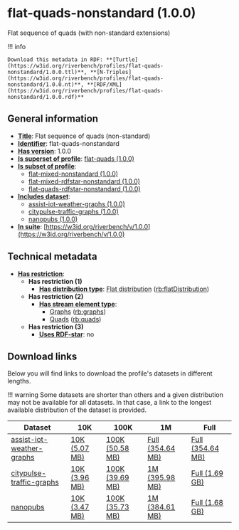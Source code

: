 # flat-quads-nonstandard (1.0.0)

Flat sequence of quads (with non-standard extensions)

!!! info

    Download this metadata in RDF: **[Turtle](https://w3id.org/riverbench/profiles/flat-quads-nonstandard/1.0.0.ttl)**, **[N-Triples](https://w3id.org/riverbench/profiles/flat-quads-nonstandard/1.0.0.nt)**, **[RDF/XML](https://w3id.org/riverbench/profiles/flat-quads-nonstandard/1.0.0.rdf)**



## General information

- **<abbr title="A name given to the resource.">Title</abbr>**: Flat sequence of quads (non-standard)
- **<abbr title="An unambiguous reference to the resource within a given context.">Identifier</abbr>**: flat-quads-nonstandard
- **<abbr title="Version tag of an artifact">Has version</abbr>**: 1.0.0
- **<abbr title="Indicates that this profile contains all datasets of the other profile">Is superset of profile</abbr>**: [flat-quads (1.0.0)](https://w3id.org/riverbench/profiles/flat-quads/1.0.0)
- **<abbr title="Indicates that this profile's datasets are all in the other profile">Is subset of profile</abbr>**: 
    - [flat-mixed-nonstandard (1.0.0)](https://w3id.org/riverbench/profiles/flat-mixed-nonstandard/1.0.0)
    - [flat-mixed-rdfstar-nonstandard (1.0.0)](https://w3id.org/riverbench/profiles/flat-mixed-rdfstar-nonstandard/1.0.0)
    - [flat-quads-rdfstar-nonstandard (1.0.0)](https://w3id.org/riverbench/profiles/flat-quads-rdfstar-nonstandard/1.0.0)
- **<abbr title="Indicates which datasets are included in the profile">Includes dataset</abbr>**: 
    - [assist-iot-weather-graphs (1.0.0)](https://w3id.org/riverbench/datasets/assist-iot-weather-graphs/1.0.0)
    - [citypulse-traffic-graphs (1.0.0)](https://w3id.org/riverbench/datasets/citypulse-traffic-graphs/1.0.0)
    - [nanopubs (1.0.0)](https://w3id.org/riverbench/datasets/nanopubs/1.0.0)
- **<abbr title="Indicates the benchmark suite to which a dataset or profile belongs">In suite</abbr>**: [https://w3id.org/riverbench/v/1.0.0](https://w3id.org/riverbench/v/1.0.0)

## Technical metadata

- **<abbr title="Has profile restriction. The restrictions are joined with the AND operator.">Has restriction</abbr>**: 
    - **Has restriction (1)**    
        - **<abbr title="Indicates the type of RiverBench dataset distribution">Has distribution type</abbr>**: <abbr title="The dataset is distributed as a single flat file.">Flat distribution</abbr> ([rb:flatDistribution](https://w3id.org/riverbench/schema/metadata#flatDistribution))
    - **Has restriction (2)**    
        - **<abbr title="Indicates the type of contents of each stream element">Has stream element type</abbr>**:     
            - <abbr title="Graph streams are a special case of quad streams, where each element contains exactly one named RDF graph.">Graphs</abbr> ([rb:graphs](https://w3id.org/riverbench/schema/metadata#graphs))
            - <abbr title="Quad streams consist of elements, where each element is an RDF dataset.">Quads</abbr> ([rb:quads](https://w3id.org/riverbench/schema/metadata#quads))
    - **Has restriction (3)**    
        - **<abbr title="Whether the dataset uses RDF-star features.">Uses RDF-star</abbr>**: no


## Download links

Below you will find links to download the profile's datasets in different lengths.

!!! warning
    Some datasets are shorter than others and a given distribution may not be available for all datasets.
    In that case, a link to the longest available distribution of the dataset is provided.

Dataset | 10K | 100K | 1M | Full
--- | --- | --- | --- | ---
[assist-iot-weather-graphs](https://w3id.org/riverbench/datasets/assist-iot-weather-graphs/1.0.0) | [10K (5.07 MB)](https://w3id.org/riverbench/datasets/assist-iot-weather-graphs/1.0.0/files/flat_10K.nq.gz) | [100K (50.58 MB)](https://w3id.org/riverbench/datasets/assist-iot-weather-graphs/1.0.0/files/flat_100K.nq.gz) | [Full (354.64 MB)](https://w3id.org/riverbench/datasets/assist-iot-weather-graphs/1.0.0/files/flat_full.nq.gz) | [Full (354.64 MB)](https://w3id.org/riverbench/datasets/assist-iot-weather-graphs/1.0.0/files/flat_full.nq.gz)
[citypulse-traffic-graphs](https://w3id.org/riverbench/datasets/citypulse-traffic-graphs/1.0.0) | [10K (3.96 MB)](https://w3id.org/riverbench/datasets/citypulse-traffic-graphs/1.0.0/files/flat_10K.nq.gz) | [100K (39.69 MB)](https://w3id.org/riverbench/datasets/citypulse-traffic-graphs/1.0.0/files/flat_100K.nq.gz) | [1M (395.98 MB)](https://w3id.org/riverbench/datasets/citypulse-traffic-graphs/1.0.0/files/flat_1M.nq.gz) | [Full (1.69 GB)](https://w3id.org/riverbench/datasets/citypulse-traffic-graphs/1.0.0/files/flat_full.nq.gz)
[nanopubs](https://w3id.org/riverbench/datasets/nanopubs/1.0.0) | [10K (3.47 MB)](https://w3id.org/riverbench/datasets/nanopubs/1.0.0/files/flat_10K.nq.gz) | [100K (35.73 MB)](https://w3id.org/riverbench/datasets/nanopubs/1.0.0/files/flat_100K.nq.gz) | [1M (384.61 MB)](https://w3id.org/riverbench/datasets/nanopubs/1.0.0/files/flat_1M.nq.gz) | [Full (1.68 GB)](https://w3id.org/riverbench/datasets/nanopubs/1.0.0/files/flat_full.nq.gz)